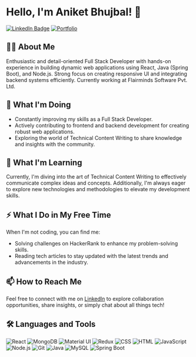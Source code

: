 # Hello, I'm Aniket Bhujbal! 👋

[![LinkedIn Badge](https://img.shields.io/badge/LinkedIn-Connect-blue)](https://www.linkedin.com/in/aniket-bhujbal-179375227/) [![Portfolio](https://img.shields.io/badge/Portfolio-Explore-brightgreen)](https://aniketbhujbal.netlify.app/)

## 👨‍💻 About Me
Enthusiastic and detail-oriented Full Stack Developer with hands-on experience in building dynamic web applications using React, Java (Spring Boot), and Node.js. Strong focus on creating responsive UI and integrating backend systems efficiently. Currently working at Flairminds Software Pvt. Ltd.

## 🚀 What I'm Doing
- Constantly improving my skills as a Full Stack Developer.
- Actively contributing to frontend and backend development for creating robust web applications.
- Exploring the world of Technical Content Writing to share knowledge and insights with the community.

## 🌱 What I'm Learning
Currently, I'm diving into the art of Technical Content Writing to effectively communicate complex ideas and concepts. Additionally, I'm always eager to explore new technologies and methodologies to elevate my development skills.

## ⚡ What I Do in My Free Time
When I'm not coding, you can find me:
- Solving challenges on HackerRank to enhance my problem-solving skills.
- Reading tech articles to stay updated with the latest trends and advancements in the industry.

## 📫 How to Reach Me
Feel free to connect with me on [LinkedIn](https://www.linkedin.com/in/aniket-bhujbal-179375227/) to explore collaboration opportunities, share insights, or simply chat about all things tech!

## 🛠️ Languages and Tools
![React](https://img.icons8.com/color/48/000000/react-native.png) ![MongoDB](https://img.icons8.com/color/48/000000/mongodb.png) ![Material UI](https://img.icons8.com/color/48/000000/material-ui.png) ![Redux](https://img.icons8.com/color/48/000000/redux.png) ![CSS](https://img.icons8.com/color/48/000000/css3.png) ![HTML](https://img.icons8.com/color/48/000000/html-5.png) ![JavaScript](https://img.icons8.com/color/48/000000/javascript.png) ![Node.js](https://img.icons8.com/color/48/000000/nodejs.png) ![Git](https://img.icons8.com/color/48/000000/git.png) ![Java](https://img.icons8.com/color/48/000000/java-coffee-cup-logo.png) ![MySQL](https://img.icons8.com/color/48/000000/mysql.png) ![Spring Boot](https://img.icons8.com/color/48/000000/spring-logo.png)
